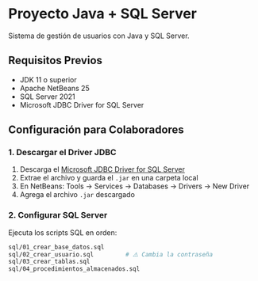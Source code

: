 # Proyecto Java + SQL Server

Sistema de gestión de usuarios con Java y SQL Server.

## Requisitos Previos

- JDK 11 o superior
- Apache NetBeans 25
- SQL Server 2021
- Microsoft JDBC Driver for SQL Server

## Configuración para Colaboradores

### 1. Descargar el Driver JDBC

1. Descarga el [Microsoft JDBC Driver for SQL Server](https://learn.microsoft.com/en-us/sql/connect/jdbc/download-microsoft-jdbc-driver-for-sql-server)
2. Extrae el archivo y guarda el `.jar` en una carpeta local
3. En NetBeans: Tools → Services → Databases → Drivers → New Driver
4. Agrega el archivo `.jar` descargado

### 2. Configurar SQL Server

Ejecuta los scripts SQL en orden:
```bash
sql/01_crear_base_datos.sql
sql/02_crear_usuario.sql         # ⚠️ Cambia la contraseña
sql/03_crear_tablas.sql
sql/04_procedimientos_almacenados.sql